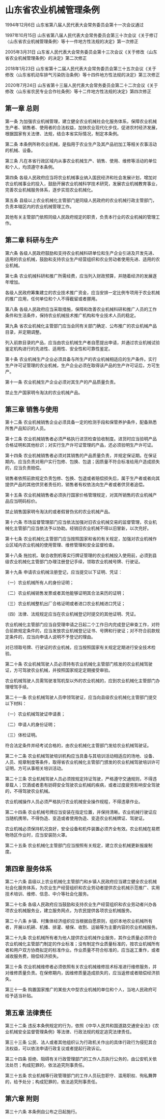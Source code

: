 # 山东省农业机械管理条例

1994年12月6日 山东省第八届人民代表大会常务委员会第十一次会议通过

1997年10月15日 山东省第八届人民代表大会常务委员会第三十次会议《关于修订〈山东省农业机械管理条例〉等十一件地方性法规的决定》第一次修正

2005年3月31日 山东省人民代表大会常务委员会第十三次会议《关于修改〈山东省农业机械管理条例〉的决定》第二次修正

2018年1月23日 山东省第十二届人民代表大会常务委员会第三十五次会议《关于修改〈山东省机动车排气污染防治条例〉等十四件地方性法规的决定》第三次修正

2020年7月24日 山东省第十三届人民代表大会常务委员会第二十二次会议《关于修改〈山东省农民专业合作社条例〉等十二件地方性法规的决定》第四次修正

<!-- INFO END -->

## 第一章  总则

第一条 为加强农业机械管理，建立健全农业机械社会化服务体系，保障农业机械生产者、销售者、使用者的合法权益，加快农业现代化步伐，促进农村经济发展，根据国家有关法律、法规，结合本省实际情况，制定本条例。

第二条 本条例所称农业机械，是指用于农业生产及其产品初加工等相关农事活动的机械、设备。

第三条 凡在本省行政区域内从事农业机械生产、销售、使用、维修等活动的单位和个人，均须遵守本条例。

第四条 各级人民政府应当将农业机械事业纳入国民经济和社会发展计划，增加对农业机械事业的投入，鼓励开展农业机械科学技术研究，发展农业机械教育事业，完善农业机械服务体系，逐步实现农业机械化。

第五条 县级以上农业机械化主管部门是同级人民政府的农业机械行政主管部门，负责本辖区内的农业机械管理工作。

其他有关主管部门依照同级人民政府规定的职责，负责本行业的农业机械的管理工作。

## 第二章  科研与生产

第六条 各级人民政府鼓励和支持农业机械科研单位和生产企业引进及开发先进、适用的农业机械，鼓励和支持农业生产经营组织和农业劳动者使用先进、适用的农业机械。

第七条 农业机械科研和推广所需经费，应当列入财政预算，并随着经济的发展逐年增加。

各级人民政府筹集建立的农业技术推广资金，应当安排一定比例专项用于农业机械的推广应用，任何单位和个人不得截留或者挪用。

第八条 各级人民政府应当采取措施，保障和改善农业机械科研和推广人员的工作条件和生活条件，保持农业机械技术推广机构和专业技术人员的稳定。

第九条 省农业机械化主管部门应当会同有关部门确定、公布推广的农业机械产品目录，并定期调整。

列入前款目录的产品，应当由农业机械生产者自愿提出申请，并通过农业机械试验鉴定机构进行的先进性、适用性、安全性和可靠性鉴定。

第十条 农业机械生产企业必须具备与所生产的农业机械相适应的生产条件。实行生产许可证管理的农业机械，生产企业必须在取得该产品的生产许可证后，方可生产。

第十一条 农业机械生产企业必须对其生产的产品质量负责。

禁止生产国家明令淘汰的农业机械产品。

## 第三章  销售与使用

第十二条 农业机械销售企业必须具备一定的检测手段和保管养护条件，配备熟悉所售产品知识的人员。

第十三条 农业机械销售者必须严格执行进货检查验收制度。进货时应当验明产品合格证明和其他标识；对实行生产许可证管理的产品，还必须验明生产许可证。

第十四条 农业机械销售者必须对其销售的产品质量负责，并规定保证期。在保证期内，应当负责对用户实行包修、包换、包退；因质量不符合标准给用户造成损失的，应当负责赔偿。

销售者依照前款规定负责包修、包换、包退或者赔偿损失后，属于生产者或者向其提供产品的其他供货者责任的，销售者有权依法向生产者或者供货者追偿。

第十五条 农业机械销售者必须执行国家价格管理规定，对其所销售的农业机械产品应当明码标价。

禁止销售国家明令淘汰的或者假冒伪劣的农业机械产品。

第十六条 市场监督管理部门应当依法加强对旧农业机械交易的监督管理，农业机械化主管部门应当依法予以协助。经销旧农业机械不得以旧冒新，以次充好。

第十七条 农业机械化主管部门应当按照国家和省的有关规定，加强对农业机械作业区域内农业机械的使用管理、维修管理和安全监督检查。

第十八条 拖拉机、联合收割机等实行牌证管理的农业机械投入使用前，必须到县级农业机械化主管部门办理注册登记手续，领取农业机械号牌、行驶证。

第十九条 申请农业机械注册登记，应当提交以下证明、凭证：

（一）农业机械所有人的身份证明；

（二）农业机械销售发票或者其他能够证明其合法来历的证明；

（三）农业机械整机出厂合格证明或者进口农业机械进口凭证；

（四）法律、法规规定应当在农业机械登记时提交的其他证明、凭证。

农业机械化主管部门应当自受理申请之日起二个工作日内完成登记审查工作，对符合前款规定条件的，应当发放农业机械登记证书、号牌和行驶证；对不符合前款规定条件的，应当向申请人说明不予登记的理由。

对已领取号牌、行驶证的农业机械，应当按照国家有关规定定期进行安全技术检验。

第二十条 农业机械驾驶人员必须持有农业机械化主管部门核发的农业机械驾驶证，方可驾驶农业机械，并按照国家规定定期接受审验。

农业机械驾驶人员需驾驶准驾机型以外的农业机械的，应到农业机械化主管部门办理增驾手续。

第二十一条 农业机械驾驶人员申领驾驶证，应当向县级农业机械化主管部门提交以下材料：

（一）农业机械驾驶证申请表；

（二）申请人的身份证明；

（三）体检证明。

符合法定条件并经考试合格的，由农业机械化主管部门发给农业机械驾驶证。

第二十二条 农业机械驾驶培训机构应当具备与其培训活动相适应的场地、设备、人员、规章制度等条件，取得省农业机械化主管部门颁发的农业机械驾驶培训许可证明，方可从事相关培训活动。

第二十三条 农业机械驾驶人员必须按规定持证驾驶，严格遵守交通规则，不得违章载人；饮酒或者患有妨碍安全驾驶农业机械的疾病，或者过度疲劳影响安全驾驶的，不得驾驶农业机械。

农业机械操作人员必须严格执行农业机械安全操作规程，不得违章作业。

第二十四条 农业机械号牌应当安装在指定位置，并保持清晰。农业机械行驶证应当随机携带。不得伪造、变造或者使用伪造、变造农业机械牌证、驾驶证。

农业机械必须保持机况良好，安全设备和机件装置必须齐全有效。农业机械在易燃物场区作业时，应当安装防火罩。

第二十五条 农业机械化主管部门应当按照有关规定，建立农业机械更新报废制度。

## 第四章  服务体系

第二十六条 县级以上农业机械化主管部门和乡镇人民政府应当建立健全农业机械社会化服务体系，为农业生产经营组织和农业劳动者提供农业机械示范推广、实用技术培训、维修、信息、中介等社会化服务。

第二十七条 各级人民政府应当鼓励和支持农业生产经营组织和农业劳动者兴办各项农业机械服务业，建立服务网点，为农民提供各项农业机械服务。

第二十八条 乡镇、村集体经济组织应当根据自愿原则，组织本地农业机械所有者，开展以机耕、机播、排灌、植保、收割、运输等为主要内容的农业机械服务。

第二十九条 农业机械所有者为他人提供农业机械作业服务，其作业质量必须符合农业机械化主管部门制定的作业标准；没有制定作业质量标准的，按农业机械所有者和用户双方协商拟定的标准作业。作业质量不符合标准的，应当返工重作，或者减收服务费，赔偿经济损失。

第三十条 农业机械维修者必须依照有关农业机械维修技术标准进行维修服务，并对维修质量负责。在保修期内，因维修质量造成损失的，应当返修或者赔偿经济损失。

第三十一条 购置国家推广的某些大中型农业机械的单位和个人，当地人民政府可给予适当补贴。

## 第五章  法律责任

第三十二条 违反本条例规定的行为，依照《中华人民共和国道路交通安全法》《农业机械安全监督管理条例》等法律、行政法规的规定追究法律责任。

第三十三条 公民、法人或者其他组织认为行政机关作出的具体行政行为侵犯其合法权益，可以依法申请行政复议或者提起行政诉讼。

第三十四条 拒绝、阻碍有关行政管理部门的工作人员执行公务的，由公安机关依法处罚；构成犯罪的，依法追究刑事责任。

第三十五条 农业机械等行政管理部门的工作人员玩忽职守、滥用职权、徇私舞弊的，给予处分；构成犯罪的，依法追究刑事责任。

## 第六章  附则

第三十六条 本条例自公布之日起施行。